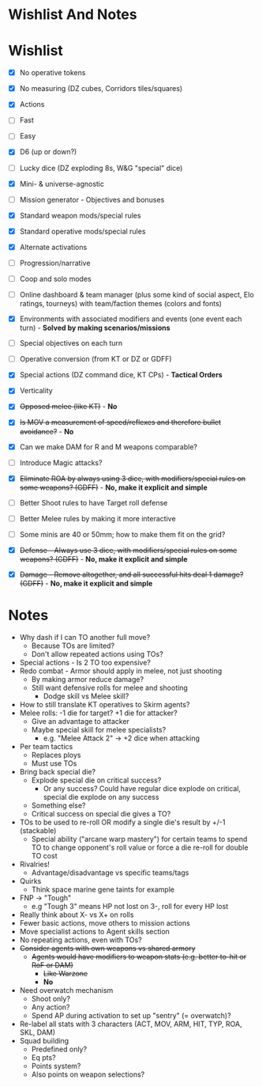 # Wishlist And Notes

# Wishlist

- [x] No operative tokens
- [x] No measuring (DZ cubes, Corridors tiles/squares)
- [x] Actions
- [ ] Fast
- [ ] Easy
- [x] D6 (up or down?)
- [ ] Lucky dice (DZ exploding 8s, W&G "special" dice)
- [x] Mini- & universe-agnostic
- [ ] Mission generator - Objectives and bonuses
- [x] Standard weapon mods/special rules
- [x] Standard operative mods/special rules
- [x] Alternate activations
- [ ] Progression/narrative
- [ ] Coop and solo modes
- [ ] Online dashboard & team manager (plus some kind of social aspect, Elo ratings, tourneys) with team/faction themes (colors and fonts)
- [x] Environments with associated modifiers and events (one event each turn) - **Solved by making scenarios/missions**
- [ ] Special objectives on each turn
- [ ] Operative conversion (from KT or DZ or GDFF)
- [x] Special actions (DZ command dice, KT CPs) - **Tactical Orders**
- [x] Verticality
- [x] ~~Opposed melee (like KT)~~ - **No**
- [x] ~~Is MOV a measurement of speed/reflexes and therefore bullet avoidance?~~ - **No**
- [x] Can we make DAM for R and M weapons comparable?
- [ ] Introduce Magic attacks?
- [x] ~~Eliminate ROA by always using 3 dice, with modifiers/special rules on some weapons? (GDFF)~~ - **No, make it explicit and simple**
- [ ] Better Shoot rules to have Target roll defense
- [ ] Better Melee rules by making it more interactive 
- [ ] Some minis are 40 or 50mm; how to make them fit on the grid?
- [x] ~~Defense - Always use 3 dice, with modifiers/special rules on some weapons? (GDFF)~~ - **No, make it explicit and simple**
- [x] ~~Damage - Remove altogether, and all successful hits deal 1 damage? (GDFF)~~ - **No, make it explicit and simple**


# Notes

- Why dash if I can TO another full move?
  - Because TOs are limited?
  - Don't allow repeated actions using TOs?
- Special actions - Is 2 TO too expensive?
- Redo combat - Armor should apply in melee, not just shooting
  - By making armor reduce damage?
  - Still want defensive rolls for melee and shooting
    - Dodge skill vs Melee skill?
- How to still translate KT operatives to Skirm agents?
- Melee rolls: -1 die for target? +1 die for attacker?
  - Give an advantage to attacker
  - Maybe special skill for melee specialists?
    - e.g. "Melee Attack 2" -> +2 dice when attacking
- Per team tactics
  - Replaces ploys
  - Must use TOs
- Bring back special die?
  - Explode special die on critical success?
    - Or any success? Could have regular dice explode on critical, special die explode on any success
  - Something else?
  - Critical success on special die gives a TO?
- TOs to be used to re-roll OR modify a single die's result by +/-1 (stackable)
  - Special ability ("arcane warp mastery") for certain teams to spend TO to change opponent's roll value or force a die re-roll for double TO cost
- Rivalries!
  - Advantage/disadvantage vs specific teams/tags
- Quirks
  - Think space marine gene taints for example
- FNP -> "Tough"
  - e.g "Tough 3" means HP not lost on 3-, roll for every HP lost
- Really think about X- vs X+ on rolls
- Fewer basic actions, move others to mission actions
- Move specialist actions to Agent skills section
- No repeating actions, even with TOs?
- ~~Consider agents with own weapons vs shared armory~~
  - ~~Agents would have modifiers to weapon stats (e.g. better to-hit or RoF or DAM)~~
    - ~~Like Warzone~~
    - **No**
- Need overwatch mechanism
  - Shoot only?
  - Any action?
  - Spend AP during activation to set up "sentry" (= overwatch)?
- Re-label all stats with 3 characters (ACT, MOV, ARM, HIT, TYP, ROA, SKL, DAM)
- Squad building
  - Predefined only?
  - Eq pts?
  - Points system?
  -  Also points on weapon selections?